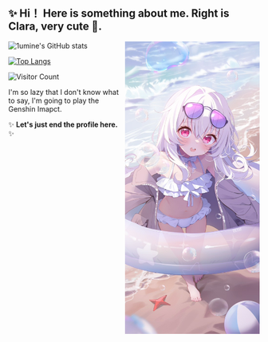 ## ✨ Hi！ Here is something about me. Right is Clara, very cute 🤤.
<img align='right' src='./images/wife.jpg' width='270px' alt="wife's picture">

![1umine's GitHub stats](https://github-readme-stats.vercel.app/api?username=1umine&show_icons=true&theme=tokyonight)

[![Top Langs](https://github-readme-stats.vercel.app/api/top-langs/?username=1umine&layout=compact)](https://github.com/1umine/github-readme-stats)


![Visitor Count](https://profile-counter.glitch.me/1umine/count.svg)

I'm so lazy that I don't know what to say, I'm going to play the Genshin Imapct. 

✨ **Let's just end the profile here.** ✨

